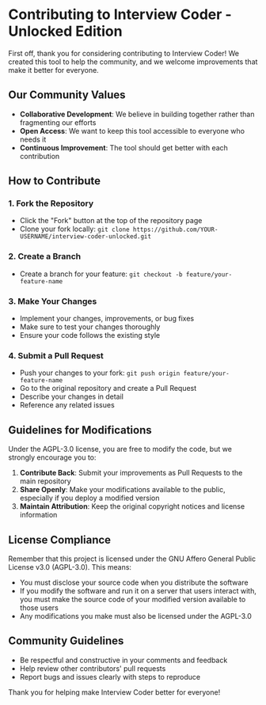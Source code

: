 # Contributing to Interview Coder - Unlocked Edition

First off, thank you for considering contributing to Interview Coder! We created this tool to help the community, and we welcome improvements that make it better for everyone.

## Our Community Values

- **Collaborative Development**: We believe in building together rather than fragmenting our efforts
- **Open Access**: We want to keep this tool accessible to everyone who needs it
- **Continuous Improvement**: The tool should get better with each contribution

## How to Contribute

### 1. Fork the Repository

- Click the "Fork" button at the top of the repository page
- Clone your fork locally: `git clone https://github.com/YOUR-USERNAME/interview-coder-unlocked.git`

### 2. Create a Branch

- Create a branch for your feature: `git checkout -b feature/your-feature-name`

### 3. Make Your Changes

- Implement your changes, improvements, or bug fixes
- Make sure to test your changes thoroughly
- Ensure your code follows the existing style

### 4. Submit a Pull Request

- Push your changes to your fork: `git push origin feature/your-feature-name`
- Go to the original repository and create a Pull Request
- Describe your changes in detail
- Reference any related issues

## Guidelines for Modifications

Under the AGPL-3.0 license, you are free to modify the code, but we strongly encourage you to:

1. **Contribute Back**: Submit your improvements as Pull Requests to the main repository
2. **Share Openly**: Make your modifications available to the public, especially if you deploy a modified version
3. **Maintain Attribution**: Keep the original copyright notices and license information

## License Compliance

Remember that this project is licensed under the GNU Affero General Public License v3.0 (AGPL-3.0). This means:

- You must disclose your source code when you distribute the software
- If you modify the software and run it on a server that users interact with, you must make the source code of your modified version available to those users
- Any modifications you make must also be licensed under the AGPL-3.0

## Community Guidelines

- Be respectful and constructive in your comments and feedback
- Help review other contributors' pull requests
- Report bugs and issues clearly with steps to reproduce

Thank you for helping make Interview Coder better for everyone!
